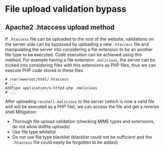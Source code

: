 # File upload validation bypass

## Apache2 .htaccess upload method

If `.htaccess` file can be uploaded to the root of the website, validations on the server side can be bypassed by uploading a new `.htaccess` file and manipulating the server into considering a file extension to be an another file type to be executed. Code execution can be achieved using this method.
For example having a file extension `.malicious`, the server can be tricked into considering files with this extensions as PHP files, thus we can execute PHP code stored in these files

```
# /var/wwwroot/html/.htaccess
# ...
AddType application/x-httpd-php .malicious
# ...
```

After uploading `revshell.malicious` to the server (which is now a valid file and will be executed as a PHP file), we can access the file and get a reverse shell
Mitigation:

- Thorough file upload validation (checking MIME types and extensions, do not allow dotfile uploads)
- Use file type whitelist
- Do not use file type blacklist (blacklist could not be sufficient and the `.htaccess` file could easily be forgotten to be added)
